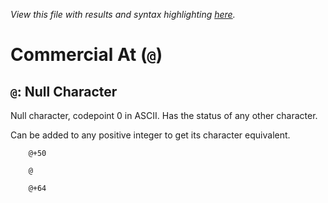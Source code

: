*View this file with results and syntax highlighting [here](https://mlochbaum.github.io/BQN/help/nullcharacter.html).*

# Commercial At (`@`)

## `@`: Null Character

Null character, codepoint 0 in ASCII. Has the status of any other character.

Can be added to any positive integer to get its character equivalent.


        @+50

        @

        @+64